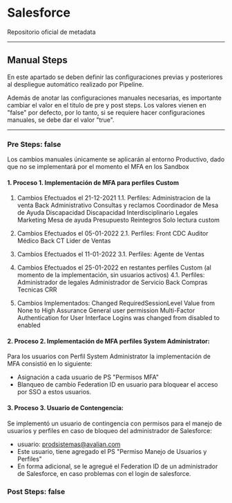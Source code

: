 # Salesforce

Repositorio oficial de metadata

--------

## Manual Steps

En este apartado se deben definir las configuraciones previas y posteriores al despliegue automático realizado por Pipeline.

Además de anotar las configuraciones manuales necesarias, es importante cambiar el valor en el titulo de pre y post steps. Los valores vienen en "false" por defecto, por lo tanto, si se requiere hacer configuraciones manuales, se debe dar el valor "true".

--------

### Pre Steps: false 

Los cambios manuales únicamente se aplicarán al entorno Productivo, dado que no se implementará por el momento el MFA en los Sandbox
 
#### 1. Proceso 1. Implementación de MFA para perfiles Custom

1. Cambios Efectuados el 21-12-2021 
1.1. Perfiles: 
Administracion de la venta
Back Administrativo
Consultas y reclamos
Coordinador de Mesa de Ayuda
Discapacidad
Discapacidad Interdisciplinario
Legales
Marketing
Mesa de ayuda
Presupuesto
Reintegros
Solo lectura custom

2. Cambios Efectuados el 05-01-2022
2.1. Perfiles:
Front
CDC
Auditor Médico
Back CT
Lider de Ventas 

3. Cambios Efectuados el 11-01-2022
3.1. Perfiles:
Agente de Ventas

4. Cambios Efectuados el 25-01-2022 en restantes perfiles Custom (al momento de la implementación, sin usuarios activos)
4.1. Perfiles:
Administrador de legales
Administrador de Servicio
Back
Compras Tecnicas
CRR

5. Cambios Implementados:
Changed RequiredSessionLevel Value from None to High Assurance
General user permission Multi-Factor Authentication for User Interface Logins was changed from disabled to enabled

#### 2. Proceso 2. Implementación de MFA perfiles System Administrator:

Para los usuarios con Perfil System Administrator la implementación de MFA consistió en lo siguiente:
- Asignación a cada usuario de PS "Permisos MFA"
- Blanqueo de cambio Federation ID en usuario para bloquear el acceso por SSO a estos usuarios.

#### 3. Proceso 3. Usuario de Contengencia:

Se implementó un usuario de contingencia con permisos para el manejo de usuarios y perfiles en caso de bloqueo del administrador de Salesforce:
- usuario: prodsistemas@avalian.com
- Este usuario, tiene agregado el PS "Permiso Manejo de Usuarios y Perfiles"
- En forma adicional, se le agregué el Federation ID de un administrador de Salesforce, en caso problemas con el login de salesforce.
	
### Post Steps: false